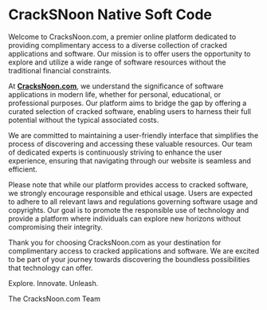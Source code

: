 # CrackSNoon Native Soft Code

Welcome to CracksNoon.com, a premier online platform dedicated to providing complimentary access to a diverse collection of cracked applications and software. Our mission is to offer users the opportunity to explore and utilize a wide range of software resources without the traditional financial constraints.

At **[CracksNoon.com](https://cracksnoon.com/)**, we understand the significance of software applications in modern life, whether for personal, educational, or professional purposes. Our platform aims to bridge the gap by offering a curated selection of cracked software, enabling users to harness their full potential without the typical associated costs.

We are committed to maintaining a user-friendly interface that simplifies the process of discovering and accessing these valuable resources. Our team of dedicated experts is continuously striving to enhance the user experience, ensuring that navigating through our website is seamless and efficient.

Please note that while our platform provides access to cracked software, we strongly encourage responsible and ethical usage. Users are expected to adhere to all relevant laws and regulations governing software usage and copyrights. Our goal is to promote the responsible use of technology and provide a platform where individuals can explore new horizons without compromising their integrity.

Thank you for choosing CracksNoon.com as your destination for complimentary access to cracked applications and software. We are excited to be part of your journey towards discovering the boundless possibilities that technology can offer.

Explore. Innovate. Unleash.

The CracksNoon.com Team
